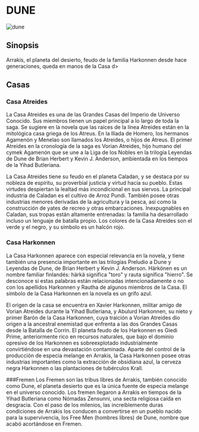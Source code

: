 
# DUNE

![dune](dune.jpg)

## Sinopsis

Arrakis, el planeta del desierto, feudo de la familia Harkonnen desde hace generaciones, queda en manos de la Casa d>

## Casas

### Casa Atreides
La Casa Atreides es una de las Grandes Casas del Imperio de Universo Conocido. Sus miembros tienen un papel principal a lo largo de toda la saga. Se sugiere en la novela que las raíces de la línea Atreides están en la mitológica casa griega de los Atreus. En la Ilíada de Homero, los hermanos Agamenón y Menelao son llamados los Atreides, o hijos de Atreus. El primer Atreides en la cronología de la saga es Vorian Atreides, hijo humano del cymek Agamenón que se une a la Liga de los Nobles en la trilogía Leyendas de Dune de Brian Herbert y Kevin J. Anderson, ambientada en los tiempos de la Yihad Butleriana.

La Casa Atreides tiene su feudo en el planeta Caladan, y se destaca por su nobleza de espíritu, su proverbial justicia y virtud hacia su pueblo. Estas virtudes despiertan la lealtad más incondicional en sus siervos. La principal industria de Caladan es el cultivo de Arroz Pundi. También posee otras industrias menores derivadas de la agricultura y la pesca, así como la construcción de yates de recreo y otras embarcaciones. Inexpugnables en Caladan, sus tropas están altamente entrenadas: la familia ha desarrollado incluso un lenguaje de batalla propio. Los colores de la Casa Atreides son el verde y el negro, y su símbolo es un halcón rojo. 


### Casa Harkonnen
La Casa Harkonnen aparece con especial relevancia en la novela, y tiene también una presencia importante en las trilogías Preludio a Dune y Leyendas de Dune, de Brian Herbert y Kevin J. Anderson. Härkönen es un nombre familiar finlandés: härkä significa "toro" y rauta significa "hierro". Se desconoce si estas palabras están relacionadas intencionadamente o no con los apellidos Harkonnen y Rautha de algunos miembros de la Casa. El símbolo de la Casa Harkonnen en la novela es un grifo azul.

El origen de la casa se encuentra en Xavier Harkonnen, militar amigo de Vorian Atreides durante la Yihad Butleriana, y Abulurd Harkonnen, su nieto y primer Barón de la Casa Harkonnen, cuya traición a Vorian Atreides dio origen a la ancestral enemistad que enfrenta a las dos Grandes Casas desde la Batalla de Corrin. El planeta feudo de los Harkonnen es Giedi Prime, anteriormente rico en recursos naturales, que bajo el dominio opresivo de los Harkonnen es sobreexplotado industrialmente convirtiéndose en una devastación contaminada. Aparte del control de la producción de especia melange en Arrakis, la Casa Harkonnen posee otras industrias importantes como la extracción de obsidiana azul, la cerveza negra Harkonnen o las plantaciones de tubérculos Krall. 


###Fremen
Los Fremen son las tribus libres de Arrakis, también conocido como Dune, el planeta desierto que es la única fuente de especia melange en el universo conocido. Los fremen llegaron a Arrakis en tiempos de la Yihad Butleriana como Nómadas Zensunni, una secta religiosa caída en desgracia. Con el paso de los milenios, las increíblemente duras condiciones de Arrakis los conducen a convertirse en un pueblo nacido para la supervivencia, los Free Men (hombres libres) de Dune, nombre que acabó acortándose en Fremen. 

